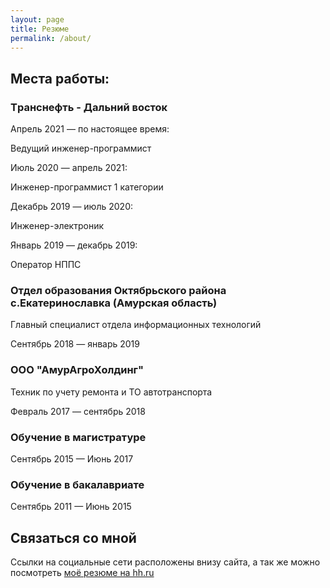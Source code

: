 ```yaml
---
layout: page
title: Резюме
permalink: /about/
---
```


## Места работы:

### Tранснефть - Дальний восток

Апрель 2021 — по настоящее время:

Ведущий инженер-программист

Июль 2020 — апрель 2021: 

Инженер-программист 1 категории

Декабрь 2019 — июль 2020: 

Инженер-электроник

Январь 2019 — декабрь 2019: 

Оператор НППС



### Отдел образования Октябрьского района с.Екатеринославка (Амурская область)

Главный специалист отдела информационных технологий

Сентябрь 2018 — январь 2019




### ООО "АмурАгроХолдинг"

Техник по учету ремонта и ТО автотранспорта

Февраль 2017 — сентябрь 2018


### Обучение в магистратуре

Сентябрь 2015 — Июнь 2017

### Обучение в бакалавриате

Сентябрь 2011 — Июнь 2015

## Связаться со мной

Ссылки на социальные сети расположены внизу сайта, а так же можно посмотреть [моё резюме на hh.ru](https://blagoveschensk.hh.ru/resume/6f7c6465ff083752ec0039ed1f5939454e6241)